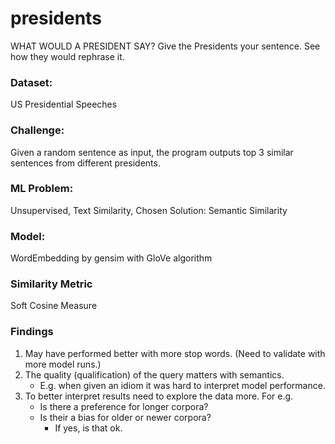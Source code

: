 # presidents
WHAT WOULD A PRESIDENT SAY?
Give the Presidents your sentence. See how they would rephrase it.

### Dataset: 
US Presidential Speeches 

### Challenge: 
Given a random sentence as input, the program outputs top 3 similar sentences from different presidents.

### ML Problem:
Unsupervised, Text Similarity, 
Chosen Solution: Semantic Similarity

### Model:
WordEmbedding by gensim 
with GloVe algorithm

### Similarity Metric
Soft Cosine Measure

### Findings
1. May have performed better with more stop words. (Need to validate with more model runs.)
2. The quality (qualification) of the query matters with semantics.
    - E.g. when given an idiom it was hard to interpret model performance.
3. To better interpret results need to explore the data more. For e.g.
    - Is there a preference for longer corpora?
    - Is their a bias for older or newer corpora?
        - If yes, is that ok.
